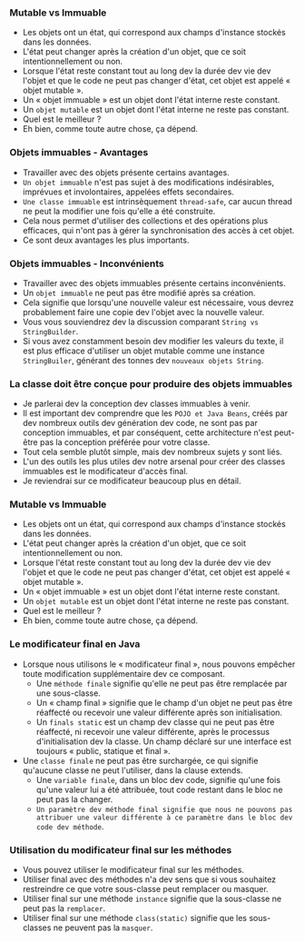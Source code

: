 ### **Mutable vs Immuable**
+ Les objets ont un état, qui correspond aux champs d'instance stockés dans les données.
+ L'état peut changer après la création d'un objet, que ce soit intentionnellement ou non.
+ Lorsque l'état reste constant tout au long dev la durée dev vie dev l'objet et que le code ne peut pas changer d'état, cet objet est appelé « objet mutable ».
+ Un « objet immuable » est un objet dont l'état interne reste constant.
+ Un `objet mutable` est un objet dont l'état interne ne reste pas constant.
+ Quel est le meilleur ?
+ Eh bien, comme toute autre chose, ça dépend.

### **Objets immuables - Avantages**
+ Travailler avec des objets présente certains avantages.
+ `Un objet immuable` n'est pas sujet à des modifications indésirables, imprévues et involontaires, appelées effets secondaires.
+ `Une classe immuable` est intrinsèquement `thread-safe`, car aucun thread ne peut la modifier une fois qu'elle a été construite.
+ Cela nous permet d'utiliser des collections et des opérations plus efficaces, qui n'ont pas à gérer la synchronisation des accès à cet objet.
+ Ce sont deux avantages les plus importants.

### **Objets immuables - Inconvénients**
+ Travailler avec des objets immuables présente certains inconvénients.
+ Un `objet immuable` ne peut pas être modifié après sa création.
+ Cela signifie que lorsqu'une nouvelle valeur est nécessaire, vous devrez probablement faire une copie dev l'objet avec la nouvelle valeur.
+ Vous vous souviendrez dev la discussion comparant  `String vs StringBuilder`.
+ Si vous avez constamment besoin dev modifier les valeurs du texte, il est plus efficace d'utiliser un objet mutable comme une instance `StringBuiler`, générant des tonnes dev `nouveaux objets String`.

### **La classe doit être conçue pour produire des objets immuables**
+ Je parlerai dev la conception dev classes immuables à venir.
+ Il est important dev comprendre que les `POJO et Java Beans`, créés par dev nombreux outils dev génération dev code, ne sont pas par conception immuables, et par conséquent, cette architecture n'est peut-être pas la conception préférée pour votre classe.
+ Tout cela semble plutôt simple, mais dev nombreux sujets y sont liés.
+ L'un des outils les plus utiles dev notre arsenal pour créer des classes immuables est le modificateur d'accès final.
+ Je reviendrai sur ce modificateur beaucoup plus en détail.

### **Mutable vs Immuable**
+ Les objets ont un état, qui correspond aux champs d'instance stockés dans les données.
+ L'état peut changer après la création d'un objet, que ce soit intentionnellement ou non.
+ Lorsque l'état reste constant tout au long dev la durée dev vie dev l'objet et que le code ne peut pas changer d'état, cet objet est appelé « objet mutable ».
+ Un « objet immuable » est un objet dont l'état interne reste constant.
+ Un `objet mutable` est un objet dont l'état interne ne reste pas constant.
+ Quel est le meilleur ?
+ Eh bien, comme toute autre chose, ça dépend.

### **Le modificateur final en Java**
+ Lorsque nous utilisons le « modificateur final », nous pouvons empêcher toute modification supplémentaire dev ce composant.
    + Une `méthode finale` signifie qu'elle ne peut pas être remplacée par une sous-classe.
    + Un « champ final » signifie que le champ d'un objet ne peut pas être réaffecté ou recevoir une valeur différente après son initialisation.
    + Un `finals static` est un champ dev classe qui ne peut pas être réaffecté, ni recevoir une valeur différente, après le processus d'initialisation dev la classe. Un champ déclaré sur une interface est toujours « public, statique et final ».
+ Une `classe finale` ne peut pas être surchargée, ce qui signifie qu'aucune classe ne peut l'utiliser, dans la clause extends.
    + Une `variable finale`, dans un bloc dev code, signifie qu'une fois qu'une valeur lui a été attribuée, tout code restant dans le bloc ne peut pas la changer.
    + `Un paramètre dev méthode final signifie que nous ne pouvons pas attribuer une valeur différente à ce paramètre dans le bloc dev code dev méthode`.

### **Utilisation du modificateur final sur les méthodes**
+ Vous pouvez utiliser le modificateur final sur les méthodes.
+ Utiliser final avec des méthodes n'a dev sens que si vous souhaitez restreindre ce que votre sous-classe peut remplacer ou masquer.
+ Utiliser final sur une méthode `instance` signifie que la sous-classe ne peut pas la `remplacer`.
+ Utiliser final sur une méthode `class(static)` signifie que les sous-classes ne peuvent pas la `masquer`.